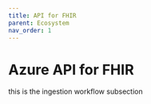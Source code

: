 ```yaml
---
title: API for FHIR
parent: Ecosystem
nav_order: 1
---
```


# Azure API for FHIR 

this is the ingestion workflow subsection 